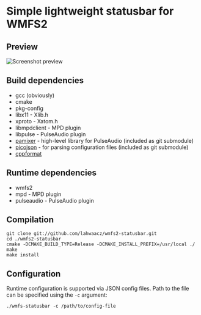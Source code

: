 Simple lightweight statusbar for WMFS2
======================================

Preview
-------

![Screenshot preview](https://raw.github.com/lahwaacz/wmfs2-statusbar/master/statusbar-preview.png)

Build dependencies
------------------

 -  gcc (obviously)
 -  cmake
 -  pkg-config
 -  libx11 - Xlib.h
 -  xproto - Xatom.h
 -  libmpdclient - MPD plugin
 -  libpulse - PulseAudio plugin
 -  [pamixer](https://github.com/cdemoulins/pamixer) - high-level library for PulseAudio (included as git submodule)
 -  [picojson](https://github.com/kazuho/picojson) - for parsing configuration files (included as git submodule)
 -  [cppformat](https://github.com/cppformat/cppformat)

Runtime dependencies
--------------------

 -  wmfs2
 -  mpd - MPD plugin
 -  pulseaudio - PulseAudio plugin

Compilation
-----------

    git clone git://github.com/lahwaacz/wmfs2-statusbar.git
    cd ./wmfs2-statusbar
    cmake -DCMAKE_BUILD_TYPE=Release -DCMAKE_INSTALL_PREFIX=/usr/local ./
    make
    make install

Configuration
-------------

Runtime configuration is supported via JSON config files. Path to the file can be specified using the `-c` argument:

    ./wmfs-statusbar -c /path/to/config-file
